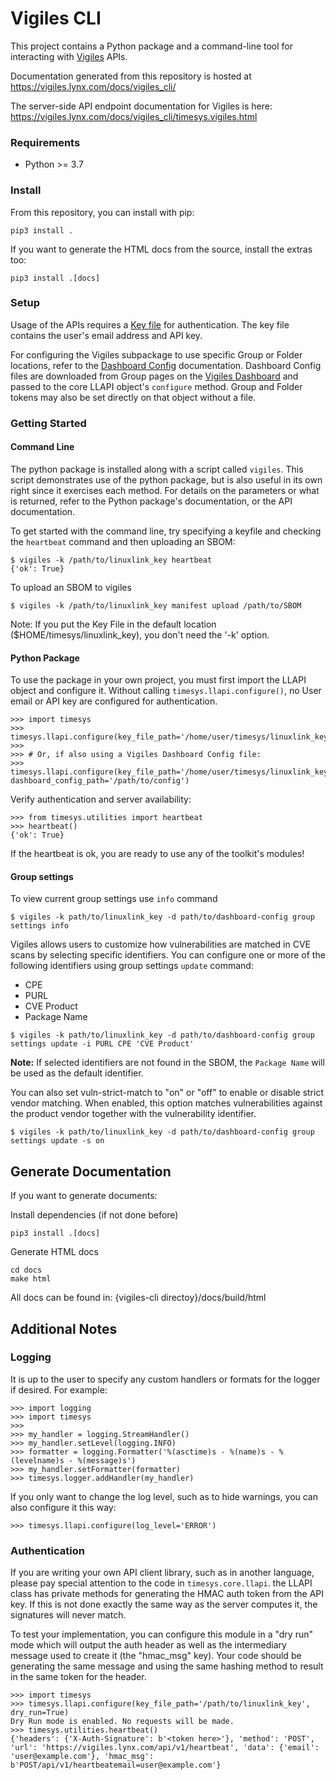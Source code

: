 # Vigiles CLI

This project contains a Python package and a command-line tool for
interacting with [Vigiles](https://vigiles.lynx.com/docs/) APIs.

Documentation generated from this repository is hosted at https://vigiles.lynx.com/docs/vigiles_cli/

The server-side API endpoint documentation for Vigiles is here: https://vigiles.lynx.com/docs/vigiles_cli/timesys.vigiles.html

### Requirements

 - Python >= 3.7

### Install

From this repository, you can install with pip:

```
pip3 install .
```

If you want to generate the HTML docs from the source, install the extras too:

```
pip3 install .[docs]
```

### Setup

Usage of the APIs requires a [Key
file](https://vigiles.lynx.com/docs/vigiles_api_key_file.html)
for authentication. The key file contains the user's email address and
API key.

For configuring the Vigiles subpackage to use specific Group or Folder
locations, refer to the [Dashboard
Config](https://vigiles.lynx.com/docs/index.html#dashboard-config)
documentation. Dashboard Config files are downloaded from Group pages
on the [Vigiles Dashboard](https://vigiles.lynx.com/) and
passed to the core LLAPI object's `configure` method. Group and
Folder tokens may also be set directly on that object without a file.


### Getting Started

#### Command Line

The python package is installed along with a script called `vigiles`. This script demonstrates use of the python package,
but is also useful in its own right since it exercises each method. For details on the parameters or what is returned, refer
to the Python package's documentation, or the API documentation.

To get started with the command line, try specifying a keyfile and checking the `heartbeat` command and then uploading an SBOM:

```
$ vigiles -k /path/to/linuxlink_key heartbeat
{'ok': True}
```

To upload an SBOM to vigiles

```
$ vigiles -k /path/to/linuxlink_key manifest upload /path/to/SBOM
```

Note: If you put the Key File in the default location ($HOME/timesys/linuxlink_key), you don't need the '-k' option.

#### Python Package

To use the package in your own project, you must first import the LLAPI object and configure
it. Without calling `timesys.llapi.configure()`, no User email or API key are configured for
authentication.

```
>>> import timesys
>>> timesys.llapi.configure(key_file_path='/home/user/timesys/linuxlink_key')
>>>
>>> # Or, if also using a Vigiles Dashboard Config file:
>>> timesys.llapi.configure(key_file_path='/home/user/timesys/linuxlink_key', dashboard_config_path='/path/to/config')
```

Verify authentication and server availability:

```
>>> from timesys.utilities import heartbeat
>>> heartbeat()
{'ok': True}
```

If the heartbeat is ok, you are ready to use any of the toolkit's
modules!


#### Group settings

To view current group settings use `info` command

```
$ vigiles -k path/to/linuxlink_key -d path/to/dashboard-config group settings info
```

Vigiles allows users to customize how vulnerabilities are matched in CVE scans by selecting specific identifiers.
You can configure one or more of the following identifiers using group settings `update` command:
- CPE
- PURL
- CVE Product
- Package Name

```
$ vigiles -k path/to/linuxlink_key -d path/to/dashboard-config group settings update -i PURL CPE 'CVE Product'
```
**Note:** If selected identifiers are not found in the SBOM, the `Package Name` will be used as the default identifier.

You can also set vuln-strict-match to "on" or "off" to enable or disable strict vendor matching.
When enabled, this option matches vulnerabilities against the product vendor together with the vulnerability identifier.

```
$ vigiles -k path/to/linuxlink_key -d path/to/dashboard-config group settings update -s on
```


## Generate Documentation

If you want to generate documents:

Install dependencies (if not done before)

```
pip3 install .[docs]
```

Generate HTML docs

```
cd docs
make html
```

All docs can be found in: {vigiles-cli directoy}/docs/build/html

## Additional Notes

### Logging

It is up to the user to specify any custom handlers or formats for the
logger if desired. For example:

```
>>> import logging
>>> import timesys
>>>
>>> my_handler = logging.StreamHandler()
>>> my_handler.setLevel(logging.INFO)
>>> formatter = logging.Formatter('%(asctime)s - %(name)s - %(levelname)s - %(message)s')
>>> my_handler.setFormatter(formatter)
>>> timesys.logger.addHandler(my_handler)
```

If you only want to change the log level, such as to hide warnings, you
can also configure it this way:

```
>>> timesys.llapi.configure(log_level='ERROR')
```

### Authentication

If you are writing your own API client library, such as in another
language, please pay special attention to the code in
`timesys.core.llapi`. the
LLAPI class has private methods for generating the HMAC
auth token from the API key. If this is not done exactly the same way as
the server computes it, the signatures will never match.

To test your implementation, you can configure this module in a "dry
run" mode which will output the auth header as well as the intermediary
message used to create it (the "hmac_msg" key). Your code
should be generating the same message and using the same hashing method
to result in the same token for the header.

```
>>> import timesys
>>> timesys.llapi.configure(key_file_path='/path/to/linuxlink_key', dry_run=True)
Dry Run mode is enabled. No requests will be made.
>>> timesys.utilities.heartbeat()
{'headers': {'X-Auth-Signature': b'<token here>'}, 'method': 'POST', 'url': 'https://vigiles.lynx.com/api/v1/heartbeat', 'data': {'email': 'user@example.com'}, 'hmac_msg': b'POST/api/v1/heartbeatemail=user@example.com'}
```

